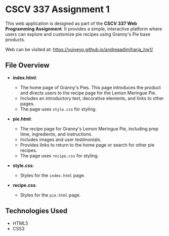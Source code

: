 # CSCV 337 Assignment 1

This web application is designed as part of the **CSCV 337 Web Programming Assignment**. It provides a simple, interactive platform where users can explore and customize pie recipes using Granny's Pie base products.

Web can be visited at: https://yuiyeyo.github.io/andreaadimiharja_hw1/

## File Overview

- **index.html**: 
   - The home page of Granny's Pies. This page introduces the product and directs users to the recipe page for the Lemon Meringue Pie.
   - Includes an introductory text, decorative elements, and links to other pages.
   - The page uses `style.css` for styling.

- **pie.html**:
   - The recipe page for Granny's Lemon Meringue Pie, including prep time, ingredients, and instructions.
   - Includes images and user testimonials.
   - Provides links to return to the home page or search for other pie recipes.
   - The page uses `recipe.css` for styling.

- **style.css**: 
   - Styles for the `index.html` page.

- **recipe.css**:
   - Styles for the `pie.html` page.



## Technologies Used

- HTML5
- CSS3
